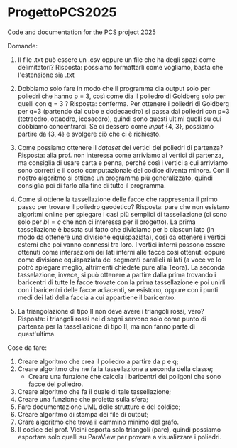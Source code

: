 # ProgettoPCS2025

Code and documentation for the PCS project 2025

Domande:
1. Il file .txt può essere un .csv oppure un file che ha degli spazi come delimitatori? 
   Risposta: possiamo formattarli come vogliamo, basta che l'estensione sia .txt

2. Dobbiamo solo fare in modo che il programma dia output solo per poliedri che hanno p = 3, così come dia il poliedro di Goldberg    solo per quelli con q = 3 ?
   Risposta: conferma. Per ottenere i poliedri di Goldberg per q=3 (partendo dal cubo e dodecaedro) si passa dai poliedri con p=3 (tetraedro, ottaedro, icosaedro), quindi sono questi ultimi quelli su cui dobbiamo concentrarci. Se ci dessero come _input_ {4, 3}, possiamo partire da {3, 4} e svolgere ciò che ci è richiesto.

3. Come possiamo ottenere il _dataset_ dei vertici dei poliedri di partenza? 
   Risposta: alla prof. non interessa come arriviamo ai vertici di partenza, ma consiglia di usare carta e penna, perché così i vertici a cui arriviamo sono corretti e il costo computazionale del codice diventa minore. Con il nostro algoritmo si ottiene un programma più generalizzato, quindi consiglia poi di farlo alla fine di tutto il programma.

4. Come si ottiene la tassellazione delle facce che rappresenta il primo passo per trovare il poliedro geodetico?
   Risposta: pare che non esistano algoritmi online per spiegare i casi più semplici di tassellazione (ci sono solo per $b!=c$ che non ci interessa per il progetto). La prima tassellazione è basata sul fatto che dividiamo per b ciascun lato (in modo da ottenere una divisione equispaziata), così da ottenere i vertici esterni che poi vanno connessi tra loro. I vertici interni possono essere ottenuti come intersezioni dei lati interni alle facce così ottenuti oppure come divisione equispaziata dei segmenti paralleli ai lati (a voce ve lo potrò spiegare meglio, altrimenti chiedete pure alla Teora). 
   La seconda tasselazione, invece, si può ottenere a partire dalla prima trovando i baricentri di tutte le facce trovate con la prima tassellazione e poi unirli con i baricentri delle facce adiacenti, se esistono, oppure con i punti medi dei lati della faccia a cui appartiene il baricentro.

5. La triangolazione di tipo II non deve avere i triangoli rossi, vero?
   Risposta: i triangoli rossi nei disegni servono solo come punto di partenza per la tassellazione di tipo II, ma non fanno parte di quest'ultima.

Cose da fare:
1. Creare algoritmo che crea il poliedro a partire da p e q;
2. Creare algoritmo che ne fa la tassellazione a seconda della classe;
   - Creare una funzione che calcola i baricentri dei poligoni che sono facce del poliedro.
3. Creare algoritmo che fa il duale di tale tassellazione;
4. Creare una funzione che proietta sulla sfera;
5. Fare documentazione UML delle strutture e del coldice;
6. Creare algoritmo di stampa dei file di output;
7. Crare algoritmo che trova il cammino minimo del grafo.
8. Il codice del prof. Vicini esporta solo triangoli (pare), quindi possiamo esportare solo quelli su ParaView per provare a visualizzare i poliedri.
